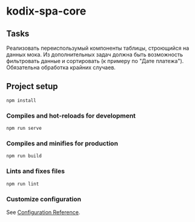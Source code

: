 # kodix-spa-core

## Tasks
Реализовать переиспользумый компоненты таблицы, строющийся на данных мока. Из дополнительных задач должна
быть возможность фильтровать данные и сортировать (к примеру по "Дате платежа"). Обязательна обработка крайних
случаев.

## Project setup
```
npm install
```

### Compiles and hot-reloads for development
```
npm run serve
```

### Compiles and minifies for production
```
npm run build
```

### Lints and fixes files
```
npm run lint
```

### Customize configuration
See [Configuration Reference](https://cli.vuejs.org/config/).
